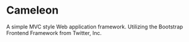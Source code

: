 Cameleon
========

A simple MVC style Web application framework.
Utilizing the Bootstrap Frontend Framework from Twitter, Inc.
